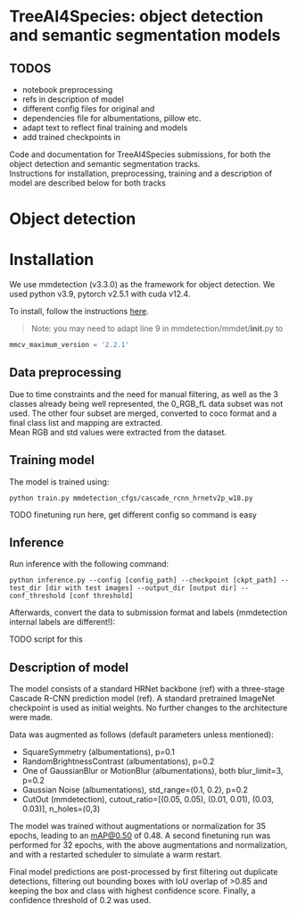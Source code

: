 # TreeAI4Species: object detection and semantic segmentation models

## TODOS
- notebook preprocessing
- refs in description of model
- different config files for original and 
- dependencies file for albumentations, pillow etc.
- adapt text to reflect final training and models
- add trained checkpoints in 

Code and documentation for TreeAI4Species submissions, for both the object detection and semantic segmentation tracks.  
Instructions for installation, preprocessing, training and a description of model are described below for both tracks

# Object detection

# Installation

We use mmdetection (v3.3.0) as the framework for object detection.
We used python v3.9, pytorch v2.5.1 with cuda v12.4.

To install, follow the instructions [here](https://mmdetection.readthedocs.io/en/latest/get_started.html).  
> Note: you may need to adapt line 9 in mmdetection/mmdet/__init__.py to 
```python
mmcv_maximum_version = '2.2.1'
```

## Data preprocessing

Due to time constraints and the need for manual filtering, as well as the 3 classes already being well represented, the 0_RGB_fL data subset was not used. The other four subset are merged, converted to coco format and a final class list and mapping are extracted.  
Mean RGB and std values were extracted from the dataset.

## Training model

The model is trained using:
```
python train.py mmdetection_cfgs/cascade_rcnn_hrnetv2p_w18.py
```
TODO finetuning run here, get different config so command is easy

## Inference

Run inference with the following command:
```
python inference.py --config [config_path] --checkpoint [ckpt_path] --test_dir [dir with test images] --output_dir [output dir] --conf_threshold [conf threshold]
```
Afterwards, convert the data to submission format and labels (mmdetection internal labels are different!):

TODO script for this


## Description of model

The model consists of a standard HRNet backbone (ref) with a three-stage Cascade R-CNN prediction model (ref).
A standard pretrained ImageNet checkpoint is used as initial weights. No further changes to the architecture were made.

Data was augmented as follows (default parameters unless mentioned):
- SquareSymmetry (albumentations), p=0.1
- RandomBrightnessContrast (albumentations), p=0.2
- One of GaussianBlur or MotionBlur (albumentations), both blur_limit=3, p=0.2
- Gaussian Noise (albumentations), std_range=(0.1, 0.2), p=0.2
- CutOut (mmdetection), cutout_ratio=[(0.05, 0.05), (0.01, 0.01), (0.03, 0.03)], n_holes=(0,3)

The model was trained without augmentations or normalization for 35 epochs, leading to an mAP@0.50 of 0.48.
A second finetuning run was performed for 32 epochs, with the above augmentations and normalization, and with a restarted scheduler to simulate a warm restart.

Final model predictions are post-processed by first filtering out duplicate detections, filtering out bounding boxes with IoU overlap of >0.85 and keeping the box and class with highest confidence score. Finally, a confidence threshold of 0.2 was used.


